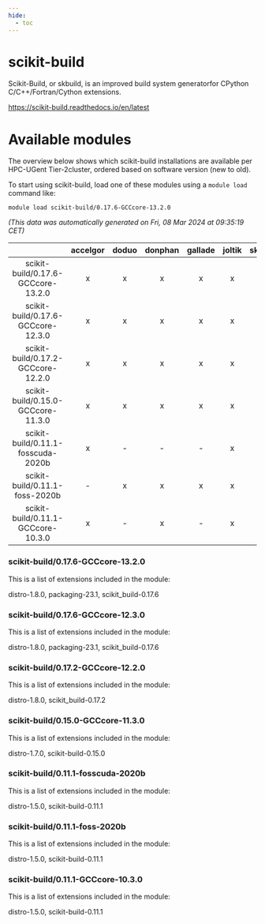 ```yaml
---
hide:
  - toc
---
```


scikit-build
============


Scikit-Build, or skbuild, is an improved build system generatorfor CPython C/C++/Fortran/Cython extensions.

https://scikit-build.readthedocs.io/en/latest
# Available modules


The overview below shows which scikit-build installations are available per HPC-UGent Tier-2cluster, ordered based on software version (new to old).

To start using scikit-build, load one of these modules using a `module load` command like:

```shell
module load scikit-build/0.17.6-GCCcore-13.2.0
```

*(This data was automatically generated on Fri, 08 Mar 2024 at 09:35:19 CET)*  

| |accelgor|doduo|donphan|gallade|joltik|skitty|
| :---: | :---: | :---: | :---: | :---: | :---: | :---: |
|scikit-build/0.17.6-GCCcore-13.2.0|x|x|x|x|x|x|
|scikit-build/0.17.6-GCCcore-12.3.0|x|x|x|x|x|x|
|scikit-build/0.17.2-GCCcore-12.2.0|x|x|x|x|x|x|
|scikit-build/0.15.0-GCCcore-11.3.0|x|x|x|x|x|x|
|scikit-build/0.11.1-fosscuda-2020b|x|-|-|-|x|-|
|scikit-build/0.11.1-foss-2020b|-|x|x|x|x|x|
|scikit-build/0.11.1-GCCcore-10.3.0|x|-|x|-|x|-|


### scikit-build/0.17.6-GCCcore-13.2.0

This is a list of extensions included in the module:

distro-1.8.0, packaging-23.1, scikit_build-0.17.6

### scikit-build/0.17.6-GCCcore-12.3.0

This is a list of extensions included in the module:

distro-1.8.0, packaging-23.1, scikit_build-0.17.6

### scikit-build/0.17.2-GCCcore-12.2.0

This is a list of extensions included in the module:

distro-1.8.0, scikit_build-0.17.2

### scikit-build/0.15.0-GCCcore-11.3.0

This is a list of extensions included in the module:

distro-1.7.0, scikit-build-0.15.0

### scikit-build/0.11.1-fosscuda-2020b

This is a list of extensions included in the module:

distro-1.5.0, scikit-build-0.11.1

### scikit-build/0.11.1-foss-2020b

This is a list of extensions included in the module:

distro-1.5.0, scikit-build-0.11.1

### scikit-build/0.11.1-GCCcore-10.3.0

This is a list of extensions included in the module:

distro-1.5.0, scikit-build-0.11.1